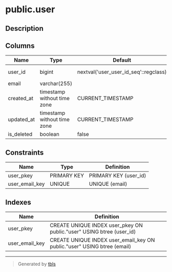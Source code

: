# public.user

## Description

## Columns

| Name       | Type                        | Default                               | Nullable | Children                                                                              | Parents | Comment |
| ---------- | --------------------------- | ------------------------------------- | -------- | ------------------------------------------------------------------------------------- | ------- | ------- |
| user_id    | bigint                      | nextval('user_user_id_seq'::regclass) | false    | [public.user_auth](public.user_auth.md) [public.user_account](public.user_account.md) |         |         |
| email      | varchar(255)                |                                       | false    |                                                                                       |         |         |
| created_at | timestamp without time zone | CURRENT_TIMESTAMP                     | false    |                                                                                       |         |         |
| updated_at | timestamp without time zone | CURRENT_TIMESTAMP                     | false    |                                                                                       |         |         |
| is_deleted | boolean                     | false                                 | false    |                                                                                       |         |         |

## Constraints

| Name           | Type        | Definition            |
| -------------- | ----------- | --------------------- |
| user_pkey      | PRIMARY KEY | PRIMARY KEY (user_id) |
| user_email_key | UNIQUE      | UNIQUE (email)        |

## Indexes

| Name           | Definition                                                              |
| -------------- | ----------------------------------------------------------------------- |
| user_pkey      | CREATE UNIQUE INDEX user_pkey ON public."user" USING btree (user_id)    |
| user_email_key | CREATE UNIQUE INDEX user_email_key ON public."user" USING btree (email) |

---

> Generated by [tbls](https://github.com/k1LoW/tbls)

